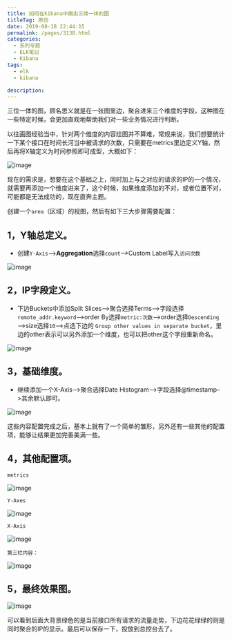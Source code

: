 ```yaml
---
title: 如何在kibana中画出三维一体的图
titleTag: 原创
date: 2019-08-18 22:44:15
permalink: /pages/3138.html
categories: 
  - 系列专题
  - ELK笔记
  - Kibana
tags: 
  - elk
  - kibana

description: 
---
```


三位一体的图，顾名思义就是在一张图里边，聚合进来三个维度的字段，这种图在一些特定时候，会更加直观地帮助我们对一些业务情况进行判断。

以往画图经验当中，针对两个维度的内容绘图并不算难，常规来说，我们想要统计一下某个接口在时间长河当中被请求的次数，只需要在metrics里边定义Y轴，然后再将X轴定义为时间参照即可成型，大概如下：

![image](http://t.eryajf.net/imgs/2021/09/ed748c851384d211.jpg)

现在的需求是，想要在这个基础之上，同时加上与之对应的请求的IP的一个情况，就需要再添加一个维度进来了，这个时候，如果维度添加的不对，或者位置不对，可能都是无法成功的，现在直奔主题。

创建一个`area`（区域）的视图，然后有如下三大步骤需要配置：

## 1，Y轴总定义。

- 创建`Y-Axis`—>**Aggregation**选择`count`–>Custom Label写入`访问次数`

![image](http://t.eryajf.net/imgs/2021/09/aa69daa00bbda8b4.jpg)

## 2，IP字段定义。

- 下边Buckets中添加Split Slices—>聚合选择Terms—>字段选择`remote_addr.keyword`—>order By选择`metric:次数`—>order选择`Descending`—>size选择`10`—>点选下边的 `Group other values in separate bucket`，里边的other表示可以另外添加一个维度，也可以把other这个字段重新命名。

![image](http://t.eryajf.net/imgs/2021/09/441a8235b3eeb52d.jpg)

## 3，基础维度。

- 继续添加一个X-Axis—>聚合选择Date Histogram–>字段选择@timestamp–>其余默认即可。

![image](http://t.eryajf.net/imgs/2021/09/66cdb9e9b91fcc93.jpg)

这些内容配置完成之后，基本上就有了一个简单的雏形，另外还有一些其他的配置项，能够让结果更加完善美满一些。

## 4，其他配置项。

`metrics`

![image](http://t.eryajf.net/imgs/2021/09/3e17d970145eee3e.jpg)

`Y-Axes`

![image](http://t.eryajf.net/imgs/2021/09/7b47383eb5c286dc.jpg)

`X-Axis`

![image](http://t.eryajf.net/imgs/2021/09/8478b021806296dd.jpg)

`第三栏内容：`

![image](http://t.eryajf.net/imgs/2021/09/323d10c5a4781797.jpg)

## 5，最终效果图。

![image](http://t.eryajf.net/imgs/2021/09/b9170e08cc273627.jpg)

可以看到后面大背景绿色的是当前接口所有请求的流量走势，下边花花绿绿的则是同时聚合的IP的显示。最后可以保存一下，投放到总控台去了。
